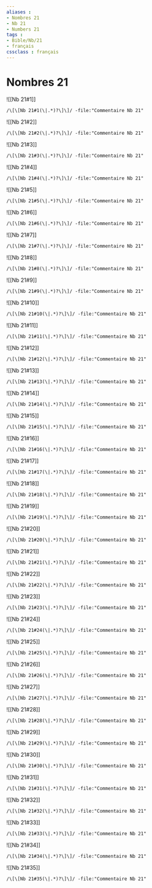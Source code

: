 ```yaml
---
aliases : 
- Nombres 21
- Nb 21
- Numbers 21
tags : 
- Bible/Nb/21
- français
cssclass : français
---
```


# Nombres 21

![[Nb 21#1]]

```query
/\[\[Nb 21#1(\|.*)?\]\]/ -file:"Commentaire Nb 21"
```

![[Nb 21#2]]

```query
/\[\[Nb 21#2(\|.*)?\]\]/ -file:"Commentaire Nb 21"
```

![[Nb 21#3]]

```query
/\[\[Nb 21#3(\|.*)?\]\]/ -file:"Commentaire Nb 21"
```

![[Nb 21#4]]

```query
/\[\[Nb 21#4(\|.*)?\]\]/ -file:"Commentaire Nb 21"
```

![[Nb 21#5]]

```query
/\[\[Nb 21#5(\|.*)?\]\]/ -file:"Commentaire Nb 21"
```

![[Nb 21#6]]

```query
/\[\[Nb 21#6(\|.*)?\]\]/ -file:"Commentaire Nb 21"
```

![[Nb 21#7]]

```query
/\[\[Nb 21#7(\|.*)?\]\]/ -file:"Commentaire Nb 21"
```

![[Nb 21#8]]

```query
/\[\[Nb 21#8(\|.*)?\]\]/ -file:"Commentaire Nb 21"
```

![[Nb 21#9]]

```query
/\[\[Nb 21#9(\|.*)?\]\]/ -file:"Commentaire Nb 21"
```

![[Nb 21#10]]

```query
/\[\[Nb 21#10(\|.*)?\]\]/ -file:"Commentaire Nb 21"
```

![[Nb 21#11]]

```query
/\[\[Nb 21#11(\|.*)?\]\]/ -file:"Commentaire Nb 21"
```

![[Nb 21#12]]

```query
/\[\[Nb 21#12(\|.*)?\]\]/ -file:"Commentaire Nb 21"
```

![[Nb 21#13]]

```query
/\[\[Nb 21#13(\|.*)?\]\]/ -file:"Commentaire Nb 21"
```

![[Nb 21#14]]

```query
/\[\[Nb 21#14(\|.*)?\]\]/ -file:"Commentaire Nb 21"
```

![[Nb 21#15]]

```query
/\[\[Nb 21#15(\|.*)?\]\]/ -file:"Commentaire Nb 21"
```

![[Nb 21#16]]

```query
/\[\[Nb 21#16(\|.*)?\]\]/ -file:"Commentaire Nb 21"
```

![[Nb 21#17]]

```query
/\[\[Nb 21#17(\|.*)?\]\]/ -file:"Commentaire Nb 21"
```

![[Nb 21#18]]

```query
/\[\[Nb 21#18(\|.*)?\]\]/ -file:"Commentaire Nb 21"
```

![[Nb 21#19]]

```query
/\[\[Nb 21#19(\|.*)?\]\]/ -file:"Commentaire Nb 21"
```

![[Nb 21#20]]

```query
/\[\[Nb 21#20(\|.*)?\]\]/ -file:"Commentaire Nb 21"
```

![[Nb 21#21]]

```query
/\[\[Nb 21#21(\|.*)?\]\]/ -file:"Commentaire Nb 21"
```

![[Nb 21#22]]

```query
/\[\[Nb 21#22(\|.*)?\]\]/ -file:"Commentaire Nb 21"
```

![[Nb 21#23]]

```query
/\[\[Nb 21#23(\|.*)?\]\]/ -file:"Commentaire Nb 21"
```

![[Nb 21#24]]

```query
/\[\[Nb 21#24(\|.*)?\]\]/ -file:"Commentaire Nb 21"
```

![[Nb 21#25]]

```query
/\[\[Nb 21#25(\|.*)?\]\]/ -file:"Commentaire Nb 21"
```

![[Nb 21#26]]

```query
/\[\[Nb 21#26(\|.*)?\]\]/ -file:"Commentaire Nb 21"
```

![[Nb 21#27]]

```query
/\[\[Nb 21#27(\|.*)?\]\]/ -file:"Commentaire Nb 21"
```

![[Nb 21#28]]

```query
/\[\[Nb 21#28(\|.*)?\]\]/ -file:"Commentaire Nb 21"
```

![[Nb 21#29]]

```query
/\[\[Nb 21#29(\|.*)?\]\]/ -file:"Commentaire Nb 21"
```

![[Nb 21#30]]

```query
/\[\[Nb 21#30(\|.*)?\]\]/ -file:"Commentaire Nb 21"
```

![[Nb 21#31]]

```query
/\[\[Nb 21#31(\|.*)?\]\]/ -file:"Commentaire Nb 21"
```

![[Nb 21#32]]

```query
/\[\[Nb 21#32(\|.*)?\]\]/ -file:"Commentaire Nb 21"
```

![[Nb 21#33]]

```query
/\[\[Nb 21#33(\|.*)?\]\]/ -file:"Commentaire Nb 21"
```

![[Nb 21#34]]

```query
/\[\[Nb 21#34(\|.*)?\]\]/ -file:"Commentaire Nb 21"
```

![[Nb 21#35]]

```query
/\[\[Nb 21#35(\|.*)?\]\]/ -file:"Commentaire Nb 21"
```

